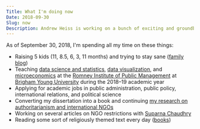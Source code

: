 ```yaml
---
Title: What I'm doing now
Date: 2018-09-30
Slug: now
Description: Andrew Heiss is working on a bunch of exciting and groundbreaking projects
---
```


As of September 30, 2018, I'm spending all my time on these things:

* Raising 5 kids (11, 8.5, 6, 3, 11 months) and trying to stay sane ([family blog](http://www.heissatopia.com/))
* Teaching [data science and statistics](https://statsf18.classes.andrewheiss.com/),  [data visualization](https://datavizf17.classes.andrewheiss.com/), and [microeconomics](https://econw18.classes.andrewheiss.com/) at the [Romney Institute of Public Management](https://marriottschool.byu.edu/mpa/) at [Brigham Young University](https://home.byu.edu/home/) during the 2018–19 academic year
* Applying for academic jobs in public administration, public policy, international relations, and political science
* Converting my dissertation into a book and continuing [my research on authoritarianism and international NGOs](https://www.ingoresearch.org/)
* Working on several articles on NGO restrictions with [Suparna Chaudhry](http://www.suparnachaudhry.com/)
* Reading some sort of religiously themed text every day ([books](https://www.goodreads.com/review/list/2733632-andrew-heiss?shelf=religious))
